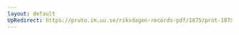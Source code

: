 ```yaml
---
layout: default
UpRedirect: https://pruto.im.uu.se/riksdagen-records-pdf/1875/prot-1875--ak--010/prot-1875--ak--010_011.pdf
---
```

